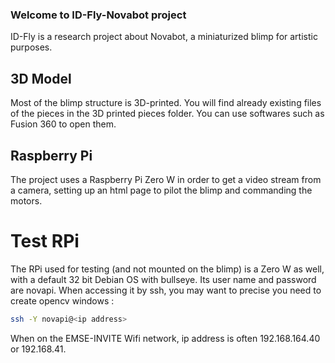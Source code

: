 ### Welcome to ID-Fly-Novabot project
ID-Fly is a research project about Novabot, a miniaturized blimp for artistic purposes. 

## 3D Model
Most of the blimp structure is 3D-printed. You will find already existing files of the pieces in the 3D printed pieces folder. You can use softwares such as Fusion 360 to open them.

## Raspberry Pi
The project uses a Raspberry Pi Zero W in order to get a video stream from a camera, setting up an html page to pilot the blimp and commanding the motors.

# Test RPi
The RPi used for testing (and not mounted on the blimp) is a Zero W as well, with a default 32 bit Debian OS with bullseye. Its user name and password are novapi. When accessing it by ssh, you may want to precise you need to create opencv windows : 
```bash
ssh -Y novapi@<ip address>
```
When on the EMSE-INVITE Wifi network, ip address is often 192.168.164.40 or 192.168.41.


